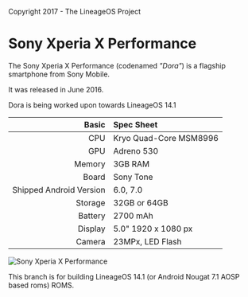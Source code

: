 Copyright 2017 - The LineageOS Project  

Sony Xperia X Performance
=========================

The Sony Xperia X Performance (codenamed _"Dora"_) is a flagship smartphone from Sony Mobile.

It was released in June 2016.

Dora is being worked upon towards LineageOS 14.1

Basic   | Spec Sheet
-------:|:----------------------
CPU     | Kryo Quad-Core MSM8996
GPU     | Adreno 530
Memory  | 3GB RAM
Board   | Sony Tone
Shipped Android Version | 6.0, 7.0
Storage | 32GB or 64GB
Battery | 2700 mAh
Display | 5.0" 1920 x 1080 px
Camera  | 23MPx, LED Flash

![Sony Xperia X Performance](http://cdn2.gsmarena.com/vv/pics/sony/sony-xperia-x-performance-1.jpg "Sony Xperia X Performance in black")

This branch is for building LineageOS 14.1 (or Android Nougat 7.1 AOSP based roms) ROMS.
